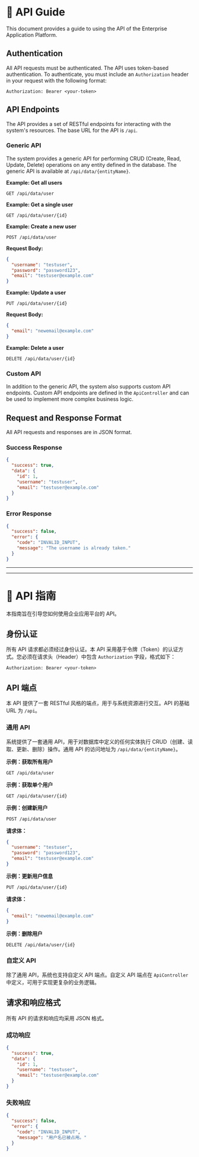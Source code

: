 # 📖 API Guide

This document provides a guide to using the API of the Enterprise Application Platform.

## Authentication

All API requests must be authenticated. The API uses token-based authentication. To authenticate, you must include an `Authorization` header in your request with the following format:

```
Authorization: Bearer <your-token>
```

## API Endpoints

The API provides a set of RESTful endpoints for interacting with the system's resources. The base URL for the API is `/api`.

### Generic API

The system provides a generic API for performing CRUD (Create, Read, Update, Delete) operations on any entity defined in the database. The generic API is available at `/api/data/{entityName}`.

**Example: Get all users**

```
GET /api/data/user
```

**Example: Get a single user**

```
GET /api/data/user/{id}
```

**Example: Create a new user**

```
POST /api/data/user
```

**Request Body:**

```json
{
  "username": "testuser",
  "password": "password123",
  "email": "testuser@example.com"
}
```

**Example: Update a user**

```
PUT /api/data/user/{id}
```

**Request Body:**

```json
{
  "email": "newemail@example.com"
}
```

**Example: Delete a user**

```
DELETE /api/data/user/{id}
```

### Custom API

In addition to the generic API, the system also supports custom API endpoints. Custom API endpoints are defined in the `ApiController` and can be used to implement more complex business logic.

## Request and Response Format

All API requests and responses are in JSON format.

### Success Response

```json
{
  "success": true,
  "data": {
    "id": 1,
    "username": "testuser",
    "email": "testuser@example.com"
  }
}
```

### Error Response

```json
{
  "success": false,
  "error": {
    "code": "INVALID_INPUT",
    "message": "The username is already taken."
  }
}
```

---
---

# 📖 API 指南

本指南旨在引导您如何使用企业应用平台的 API。

## 身份认证

所有 API 请求都必须经过身份认证。本 API 采用基于令牌（Token）的认证方式。您必须在请求头（Header）中包含 `Authorization` 字段，格式如下：

```
Authorization: Bearer <your-token>
```

## API 端点

本 API 提供了一套 RESTful 风格的端点，用于与系统资源进行交互。API 的基础 URL 为 `/api`。

### 通用 API

系统提供了一套通用 API，用于对数据库中定义的任何实体执行 CRUD（创建、读取、更新、删除）操作。通用 API 的访问地址为 `/api/data/{entityName}`。

**示例：获取所有用户**

```
GET /api/data/user
```

**示例：获取单个用户**

```
GET /api/data/user/{id}
```

**示例：创建新用户**

```
POST /api/data/user
```

**请求体：**

```json
{
  "username": "testuser",
  "password": "password123",
  "email": "testuser@example.com"
}
```

**示例：更新用户信息**

```
PUT /api/data/user/{id}
```

**请求体：**

```json
{
  "email": "newemail@example.com"
}
```

**示例：删除用户**

```
DELETE /api/data/user/{id}
```

### 自定义 API

除了通用 API，系统也支持自定义 API 端点。自定义 API 端点在 `ApiController` 中定义，可用于实现更复杂的业务逻辑。

## 请求和响应格式

所有 API 的请求和响应均采用 JSON 格式。

### 成功响应

```json
{
  "success": true,
  "data": {
    "id": 1,
    "username": "testuser",
    "email": "testuser@example.com"
  }
}
```

### 失败响应

```json
{
  "success": false,
  "error": {
    "code": "INVALID_INPUT",
    "message": "用户名已被占用。"
  }
}
```
